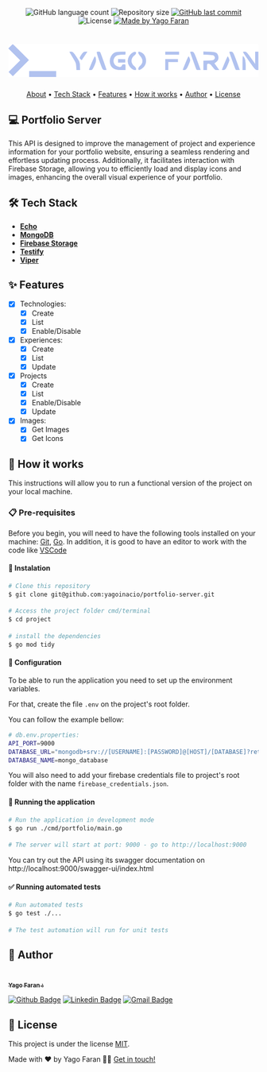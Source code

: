 <p align="center">
  <img alt="GitHub language count" src="https://img.shields.io/github/languages/count/yagoinacio/portfolio-server?color=353949">

  <img alt="Repository size" src="https://img.shields.io/github/repo-size/yagoinacio/portfolio-server">

  <a href="https://github.com/yagoinacio/portfolio-server/commits/main">
    <img alt="GitHub last commit" src="https://img.shields.io/github/last-commit/yagoinacio/portfolio-server">
  </a>

   <img alt="License" src="https://img.shields.io/badge/license-MIT-brightgreen">

  <a href="https://yagofaran.dev">
    <img alt="Made by Yago Faran" src="https://img.shields.io/badge/made_by-Yago_Faran-353949">
  </a>
</p>

<h1 align="center">
    <img alt="Logo Yago Faran" title="#YagoFaran" src="./assets/logo.svg" />
</h1>

<p align="center">
 <a href="#-portfolio-server">About</a> •
 <a href="#-tech-stack">Tech Stack</a> • 
 <a href="#-features">Features</a> •
 <!-- <a href="#-layout">Layout</a> •  -->
 <a href="#-how-it-works">How it works</a> • 
 <!-- <a href="#-contributors">Contributors</a> •  -->
 <a href="#-author">Author</a> • 
 <a href="#-license">License</a>
</p>

## 💻 Portfolio Server

This API is designed to improve the management of project and experience information for your portfolio website, ensuring a seamless rendering and effortless updating process. Additionally, it facilitates interaction with Firebase Storage, allowing you to efficiently load and display icons and images, enhancing the overall visual experience of your portfolio.

## 🛠 Tech Stack

-   **[Echo](https://echo.labstack.com)**
-   **[MongoDB](https://www.mongodb.com/docs/drivers/go/current/)**
-   **[Firebase Storage](https://firebase.google.com/docs/storage)**
-   **[Testify](https://github.com/stretchr/testify)**
-   **[Viper](https://github.com/spf13/viper)**

## ✨ Features

- [x] Technologies:
  - [x] Create
  - [x] List
  - [x] Enable/Disable

- [x] Experiences:
  - [x] Create
  - [x] List
  - [x] Update

- [x] Projects
  - [x] Create
  - [x] List
  - [x] Enable/Disable
  - [x] Update

- [x] Images:
  - [x] Get Images
  - [x] Get Icons

## 🚀 How it works

This instructions will allow you to run a functional version of the project on your local machine.

### 📋 Pre-requisites

Before you begin, you will need to have the following tools installed on your machine:
[Git](https://git-scm.com), [Go](https://go.dev).
In addition, it is good to have an editor to work with the code like [VSCode](https://code.visualstudio.com/)

#### 🔧 Instalation

```bash
# Clone this repository
$ git clone git@github.com:yagoinacio/portfolio-server.git

# Access the project folder cmd/terminal
$ cd project

# install the dependencies
$ go mod tidy
```

#### 🔧 Configuration

To be able to run the application you need to set up the environment variables.

For that, create the file ```.env``` on the project's root folder.

You can follow the example bellow:

```bash
# db.env.properties:
API_PORT=9000
DATABASE_URL="mongodb+srv://[USERNAME]:[PASSWORD]@[HOST]/[DATABASE]?retryWrites=true&w=majority"
DATABASE_NAME=mongo_database
```

You will also need to add your firebase credentials file to project's root folder with the name ```firebase_credentials.json```.

#### 🎲 Running the application

```bash
# Run the application in development mode
$ go run ./cmd/portfolio/main.go

# The server will start at port: 9000 - go to http://localhost:9000
```

You can try out the API using its swagger documentation on http://localhost:9000/swagger-ui/index.html

#### ✅ Running automated tests

```bash
# Run automated tests
$ go test ./...

# The test automation will run for unit tests
```

## 🦸 Author

<a href="https://yagofaran.dev">
 <img style="border-radius: 50%;" src="https://avatars.githubusercontent.com/yagoinacio" width="100px;" alt=""/>
 <br />
 <sub><b>Yago Faran 💧</b></sub>
</a>

[![Github Badge](https://img.shields.io/badge/-YagoInacio-gray?style=flat-square&labelColor=gray&logo=github&logoColor=white&link=https://github.com/yagoinacio)](https://github.com/yagoinacio)
[![Linkedin Badge](https://img.shields.io/badge/-Yago-blue?style=flat-square&logo=Linkedin&logoColor=white&link=https://www.linkedin.com/in/yagoinacio/)](https://www.linkedin.com/in/yagoinacio/) 
[![Gmail Badge](https://img.shields.io/badge/-yagofaran@gmail.com-c14438?style=flat-square&logo=Gmail&logoColor=white&link=mailto:yagofaran@gmail.com)](mailto:yagofaran@gmail.com)

## 📝 License

This project is under the license [MIT](./LICENSE).

Made with ❤️ by Yago Faran 👋🏽 [Get in touch!](https://www.linkedin.com/in/yagoinacio/)